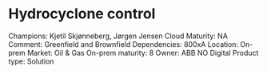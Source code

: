 # Hydrocyclone control

Champions: Kjetil Skjønneberg, Jørgen Jensen
Cloud Maturity: NA
Comment: Greenfield and Brownfield
Dependencies: 800xA
Location: On-prem
Market: Oil & Gas
On-prem maturity: 8
Owner: ABB NO Digital
Product type: Solution